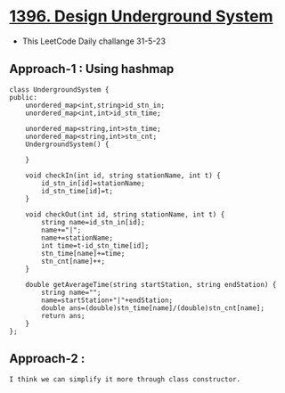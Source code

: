 # <a href="https://leetcode.com/problems/design-underground-system/">1396. Design Underground System</a>

+ This LeetCode Daily challange 31-5-23

## Approach-1 : Using hashmap
```
class UndergroundSystem {
public:
    unordered_map<int,string>id_stn_in;
    unordered_map<int,int>id_stn_time;
    
    unordered_map<string,int>stn_time;
    unordered_map<string,int>stn_cnt;
    UndergroundSystem() {
        
    }
    
    void checkIn(int id, string stationName, int t) {
        id_stn_in[id]=stationName;
        id_stn_time[id]=t;
    }
    
    void checkOut(int id, string stationName, int t) {
        string name=id_stn_in[id];
        name+="|";
        name+=stationName;
        int time=t-id_stn_time[id];
        stn_time[name]+=time;
        stn_cnt[name]++;
    }
    
    double getAverageTime(string startStation, string endStation) {
        string name="";
        name=startStation+"|"+endStation;
        double ans=(double)stn_time[name]/(double)stn_cnt[name];
        return ans;
    }
};
```
## Approach-2 :
```
I think we can simplify it more through class constructor.
```